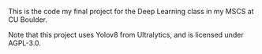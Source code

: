 This is the code my final project for the Deep Learning class in my MSCS at CU Boulder.

Note that this project uses Yolov8 from Ultralytics, and is licensed under AGPL-3.0.
